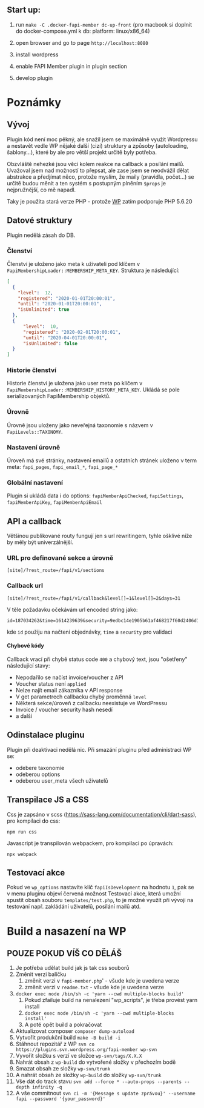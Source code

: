 ## Start up:
1. run `make -C .docker-fapi-member dc-up-front`   (pro macbook si doplnit do docker-compose.yml k db: platform: linux/x86_64)

2. open browser and go to page `http://localhost:8080`
3. install wordpress
4. enable FAPI Member plugin in plugin section
5. develop plugin

Poznámky
========

## Vývoj

Plugin kód není moc pěkný, ale snažil jsem se maximálně využit Wordpressu a
nestavět vedle WP nějaké další (cizí) struktury a způsoby (autoloading, šablony...), 
které by ale pro větší projekt určitě byly potřeba.

Obzvláště nehezké jsou věci kolem reakce na callback a posílání mailů.
Uvažoval jsem nad možností to přepsat, ale zase jsem se neodvážil dělat 
abstrakce a předjímat něco, protože myslím, že maily (pravidla, počet...) se určitě 
budou měnit a ten systém s postupným plněním `$props` je nejpružnější, co mě napadl.

Taky je použita stará verze PHP - protože [WP](https://cs.wordpress.org/about/requirements/) 
zatím podporuje PHP 5.6.20

## Datové struktury

Plugin nedělá zásah do DB.

### Členství

Členství je uloženo jako meta k uživateli pod klíčem v `FapiMembershipLoader::MEMBERSHIP_META_KEY`.
Struktura je následující:
~~~json
[
  {
    "level":  12, 
    "registered": "2020-01-01T20:00:01", 
    "until": "2020-01-01T20:00:01",
    "isUnlimited": true
  },
  {
      "level":  10, 
      "registered": "2020-02-01T20:00:01", 
      "until": "2020-04-01T20:00:01",
      "isUnlimited": false
  }    
]
~~~

### Historie členství

Historie členství je uložena jako user meta po klíčem v `FapiMembershipLoader::MEMBERSHIP_HISTORY_META_KEY`.
Ukládá se pole serializovaných FapiMembership objektů.

### Úrovně

Úrovně jsou uloženy jako neveřejná taxonomie s názvem v `FapiLevels::TAXONOMY`.

### Nastavení úrovně

Úroveň má své stránky, nastavení emailů a ostatních stránek uloženo v 
term meta: `fapi_pages`, `fapi_email_*`, `fapi_page_*`

### Globální nastavení

Plugin si ukládá data i do options: `fapiMemberApiChecked`, `fapiSettings`, `fapiMemberApiKey`, `fapiMemberApiEmail`

## API a callback

Většinou publikované routy fungují jen s url rewritingem, tyhle ošklivé níže
by měly být univerzálnější.

### URL pro definované sekce a úrovně
~~~
[site]/?rest_route=/fapi/v1/sections
~~~

### Callback url

~~~
[site]/?rest_route=/fapi/v1/callback&level[]=1&level[]=2&days=31
~~~
V těle požadavku očekávám url encoded string jako:
~~~
id=187034262&time=1614239639&security=9edbc14e1905b61af468217f60d2406d160c4fdf
~~~
kde `id` použiju na načtení objednávky, `time` a `security` pro validaci 

#### Chybové kódy

Callback vrací při chybě status code `400` a chybový text, jsou "ošetřeny" následující stavy:

- Nepodařilo se načíst invoice/voucher z API
- Voucher status není `applied`
- Nelze najít email zákazníka v API response
- V get parametrech callbacku chybý proměnná `level`
- Některá sekce/úroveň z callbacku neexistuje ve WordPressu
- Invoice / voucher security hash nesedí
- a další

## Odinstalace pluginu

Plugin při deaktivaci nedělá nic. Při smazání pluginu před administraci WP se:
 - odebere taxonomie
 - odeberou options
 - odeberou user_meta všech uživatelů 
 
## Transpilace JS a CSS
 
Css je zapsáno v scss (https://sass-lang.com/documentation/cli/dart-sass), pro kompilaci do css:
~~~
npm run css
~~~

Javascript je transpilován webpackem, pro kompilaci po úpravách:
~~~
npx webpack
~~~

## Testovací akce

Pokud ve `wp_options` nastavíte klíč `fapiIsDevelopment` na hodnotu `1`, pak se
v menu pluginu objeví červená možnost Testovací akce, která umožní spustit obsah souboru `templates/test.php`,
to je možné využít při vývoji na testování např. zakládání uživatelů, posílání mailů atd.

# Build a nasazení na WP
## POUZE POKUD VÍŠ CO DĚLÁŠ
1. Je potřeba udělat build jak js tak css souborů
2. Změnit verzi balíčku
   1. změnit verzi v `fapi-member.php`' - všude kde je uvedena verze
   2. změnit verzi v `readme.txt` - všude kde je uvedena verze
3. `docker exec node /bin/sh -c 'yarn --cwd multiple-blocks build'`
   1. Pokud zfailuje build na nenalezení "wp_scripts", je třeba provést yarn install
   2. `docker exec node /bin/sh -c 'yarn --cwd multiple-blocks install'`
   3. A poté opět build a pokračovat
4. Aktualizovat composer `composer dump-autoload`
5. Vytvořit produkční build `make -B build -i`
6. Stáhnout repozitář z WP `svn co https://plugins.svn.wordpress.org/fapi-member wp-svn`
7. Vyvořit složku s verzí ve složce `wp-svn/tags/X.X.X`
8. Nahrát obsah z `wp-build` do vytvořené složky v přechozím bodě
9. Smazat obsah ze složky `wp-svn/trunk`
10. A nahrát obsah ze složky `wp-build` do složky `wp-svn/trunk`
11. Vše dát do track stavu `svn add --force * --auto-props --parents --depth infinity -q`
12. A vše commitnout `svn ci -m '{Message s update zprávou}' --username fapi --password '{your_password}'`
